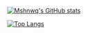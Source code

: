 [![Mshnwq's GitHub stats](https://github-readme-stats.vercel.app/api?username=mshnwq&count_private=true&show_icons=true&theme=radical)](https://github.com/anuraghazra/github-readme-stats)

[![Top Langs](https://github-readme-stats.vercel.app/api/top-langs/?username=mshnwq&layout=donut&show_icons=true&theme=radical&hide=qml,html,jupyter%20notebook,swift,kotlin)](https://github.com/anuraghazra/github-readme-stats)
